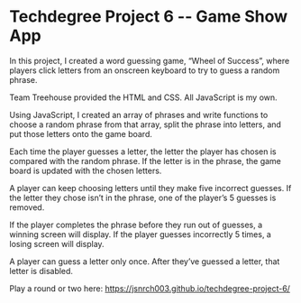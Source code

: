 # Techdegree Project 6 -- Game Show App

In this project, I created a word guessing game, “Wheel of Success”, where players click letters from an onscreen keyboard to try to guess a random phrase.

Team Treehouse provided the HTML and CSS. All JavaScript is my own.

Using JavaScript, I created an array of phrases and write functions to choose a random phrase from that array, split the phrase into letters, and put those letters onto the game board.

Each time the player guesses a letter, the letter the player has chosen is compared with the random phrase. If the letter is in the phrase, the game board is updated with the chosen letters.

A player can keep choosing letters until they make five incorrect guesses. If the letter they chose isn’t in the phrase, one of the player’s 5 guesses is removed.

If the player completes the phrase before they run out of guesses, a winning screen will display. If the player guesses incorrectly 5 times, a losing screen will display.

A player can guess a letter only once. After they’ve guessed a letter, that letter is disabled.

Play a round or two here: https://jsnrch003.github.io/techdegree-project-6/
